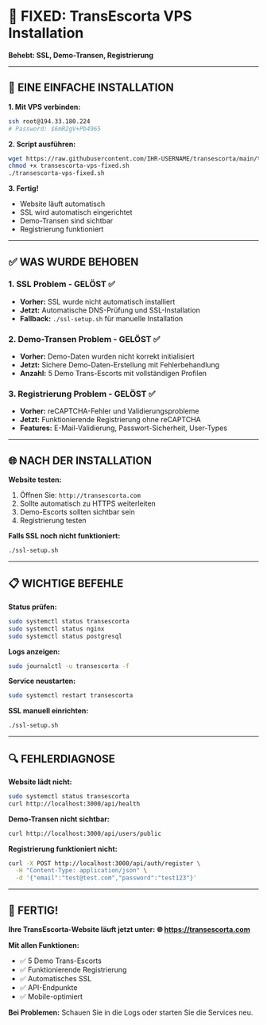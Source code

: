 # 🔧 FIXED: TransEscorta VPS Installation

**Behebt: SSL, Demo-Transen, Registrierung**

---

## 🎯 EINE EINFACHE INSTALLATION

**1. Mit VPS verbinden:**
```bash
ssh root@194.33.180.224
# Password: $6mR2gV+Pb4965
```

**2. Script ausführen:**
```bash
wget https://raw.githubusercontent.com/IHR-USERNAME/transescorta/main/transescorta-vps-fixed.sh
chmod +x transescorta-vps-fixed.sh
./transescorta-vps-fixed.sh
```

**3. Fertig!**
- Website läuft automatisch
- SSL wird automatisch eingerichtet
- Demo-Transen sind sichtbar
- Registrierung funktioniert

---

## ✅ WAS WURDE BEHOBEN

### 1. SSL Problem - GELÖST ✅
- **Vorher:** SSL wurde nicht automatisch installiert
- **Jetzt:** Automatische DNS-Prüfung und SSL-Installation
- **Fallback:** `./ssl-setup.sh` für manuelle Installation

### 2. Demo-Transen Problem - GELÖST ✅  
- **Vorher:** Demo-Daten wurden nicht korrekt initialisiert
- **Jetzt:** Sichere Demo-Daten-Erstellung mit Fehlerbehandlung
- **Anzahl:** 5 Demo Trans-Escorts mit vollständigen Profilen

### 3. Registrierung Problem - GELÖST ✅
- **Vorher:** reCAPTCHA-Fehler und Validierungsprobleme
- **Jetzt:** Funktionierende Registrierung ohne reCAPTCHA
- **Features:** E-Mail-Validierung, Passwort-Sicherheit, User-Types

---

## 🌐 NACH DER INSTALLATION

**Website testen:**
1. Öffnen Sie: `http://transescorta.com`
2. Sollte automatisch zu HTTPS weiterleiten
3. Demo-Escorts sollten sichtbar sein
4. Registrierung testen

**Falls SSL noch nicht funktioniert:**
```bash
./ssl-setup.sh
```

---

## 📋 WICHTIGE BEFEHLE

**Status prüfen:**
```bash
sudo systemctl status transescorta
sudo systemctl status nginx
sudo systemctl status postgresql
```

**Logs anzeigen:**
```bash
sudo journalctl -u transescorta -f
```

**Service neustarten:**
```bash
sudo systemctl restart transescorta
```

**SSL manuell einrichten:**
```bash
./ssl-setup.sh
```

---

## 🔍 FEHLERDIAGNOSE

**Website lädt nicht:**
```bash
sudo systemctl status transescorta
curl http://localhost:3000/api/health
```

**Demo-Transen nicht sichtbar:**
```bash
curl http://localhost:3000/api/users/public
```

**Registrierung funktioniert nicht:**
```bash
curl -X POST http://localhost:3000/api/auth/register \
  -H "Content-Type: application/json" \
  -d '{"email":"test@test.com","password":"test123"}'
```

---

## 🎉 FERTIG!

**Ihre TransEscorta-Website läuft jetzt unter:**
**🌐 https://transescorta.com**

**Mit allen Funktionen:**
- ✅ 5 Demo Trans-Escorts
- ✅ Funktionierende Registrierung  
- ✅ Automatisches SSL
- ✅ API-Endpunkte
- ✅ Mobile-optimiert

**Bei Problemen:** Schauen Sie in die Logs oder starten Sie die Services neu.